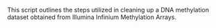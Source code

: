 This script outlines the steps utilized in cleaning up a DNA methylation dataset obtained from Illumina Infinium Methylation Arrays.
